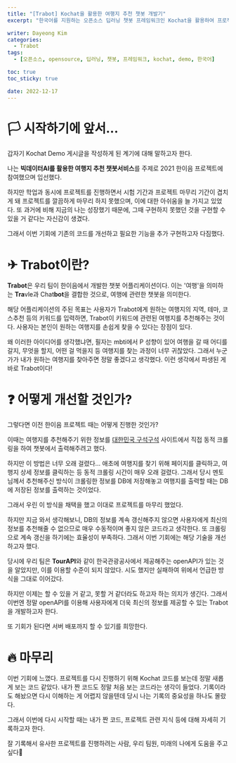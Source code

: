 ```yaml
---
title: "[Trabot] Kochat을 활용한 여행지 추천 챗봇 개발기"
excerpt: "한국어를 지원하는 오픈소스 딥러닝 챗봇 프레임워크인 Kochat을 활용하여 프로젝트를 개발해보자."

writer: Dayeong Kim
categories:
  - Trabot
tags:
  - [오픈소스, opensource, 딥러닝, 챗봇, 프레임워크, kochat, demo, 한국어]

toc: true
toc_sticky: true

date: 2022-12-17
---
```


# 🏳 시작하기에 앞서...

갑자기 Kochat Demo 게시글을 작성하게 된 계기에 대해 말하고자 한다.

나는 **빅데이터AI를 활용한 여행지 추천 챗봇서비스**를 주제로 2021 한이음 프로젝트에 참여했으며 입선했다.

하지만 학업과 동시에 프로젝트를 진행하면서 시험 기간과 프로젝트 마무리 기간이 겹치게 돼 프로젝트를 깔끔하게 마무리 하지 못했으며, 이에 대한 아쉬움을 늘 가지고 있었다. 또 과거에 비해 지금의 나는 성장했기 때문에, 그때 구현하지 못했던 것을 구현할 수 있을 거 같다는 자신감이 생겼다.

그래서 이번 기회에 기존의 코드를 개선하고 필요한 기능을 추가 구현하고자 다짐했다.

# ✈ Trabot이란?

**Trabot**은 우리 팀이 한이음에서 개발한 챗봇 어플리케이션이다. 이는 '여행'을 의미하는 **Tra**vle과 Chat**bot**을 결합한 것으로, 여행에 관련한 챗봇을 의미한다.

해당 어플리케이션의 주된 목표는 사용자가 Trabot에게 원하는 여행지의 지역, 테마, 코스추천 등의 키워드를 입력하면, Trabot이 키워드에 관련된 여행지를 추천해주는 것이다. 사용자는 본인이 원하는 여행지를 손쉽게 찾을 수 있다는 장점이 있다.

왜 이러한 아이디어를 생각했냐면, 필자는 mbti에서 P 성향이 있어 여행을 갈 때 어디를 갈지, 무엇을 할지, 어떤 걸 먹을지 등 여행지를 찾는 과정이 너무 귀찮았다. 그래서 누군가가 내가 원하는 여행지를 찾아주면 정말 좋겠다고 생각했다. 이런 생각에서 파생된 게 바로 Trabot이다!

# ❓ 어떻게 개선할 것인가?

그렇다면 이전 한이음 프로젝트 때는 어떻게 진행한 것인가?

이때는 여행지를 추천해주기 위한 정보를 [대한민국 구석구석](https://korean.visitkorea.or.kr/main/main.do#home) 사이트에서 직접 동적 크롤링을 하여 챗봇에서 출력해주려고 했다.

하지만 이 방법은 너무 오래 걸렸다... 애초에 여행지를 찾기 위해 페이지를 클릭하고, 여행지 상세 정보를 클릭하는 등 동적 크롤링 시간이 매우 오래 걸렸다. 그래서 당시 멘토님께서 추천해주신 방식이 크롤링한 정보를 DB에 저장해놓고 여행지를 출력할 때는 DB에 저장된 정보를 출력하는 것이었다.

그래서 우린 이 방식을 채택을 했고 이대로 프로젝트를 마무리 했었다.

하지만 지금 와서 생각해보니, DB의 정보를 계속 갱신해주지 않으면 사용자에게 최신의 정보를 추천해줄 수 없으므로 매우 수동적이며 좋지 않은 코드라고 생각한다. 또 크롤링으로 계속 갱신을 하기에는 효율성이 부족하다. 그래서 이번 기회에는 해당 기술을 개선하고자 했다.

당시에 우리 팀은 **TourAPI**와 같이 한국관광공사에서 제공해주는 openAPI가 있는 것을 알았지만, 이를 이용할 수준이 되지 않았다. 시도 했지만 실패하여 위에서 언급한 방식을 그대로 이어갔다.

하지만 이제는 할 수 있을 거 같고, 못할 거 같더라도 하고자 하는 의지가 생긴다. 그래서 이번엔 정말 openAPI를 이용해 사용자에게 더욱 최신의 정보를 제공할 수 있는 Trabot을 개발하고자 한다.

또 기회가 된다면 서버 배포까지 할 수 있기를 희망한다.

# 🔥 마무리

이번 기회에 느꼈다. 프로젝트를 다시 진행하기 위해 Kochat 코드를 보는데 정말 새롭게 보는 코드 같았다. 내가 짠 코드도 정말 처음 보는 코드라는 생각이 들었다. 기록이라도 해놨으면 다시 이해하는 게 어렵지 않을텐데 당시 나는 기록의 중요성을 하나도 몰랐다.

그래서 이번에 다시 시작할 때는 내가 짠 코드, 프로젝트 관련 지식 등에 대해 자세히 기록하고자 한다.

잘 기록해서 유사한 프로젝트를 진행하려는 사람, 우리 팀원, 미래의 나에게 도움을 주고 싶다👊
